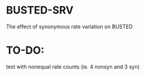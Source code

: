 # BUSTED-SRV
The effect of synonymous rate variation on BUSTED


# TO-DO:
test with nonequal rate counts (ie. 4 nonsyn and 3 syn)
